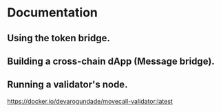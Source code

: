 # Documentation

## Using the token bridge.

## Building a cross-chain dApp (Message bridge).

## Running a validator's node.
https://docker.io/devarogundade/movecall-validator:latest
